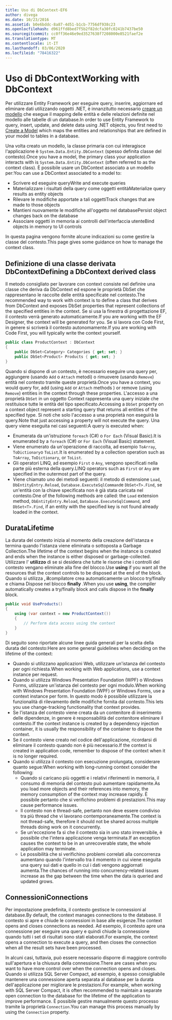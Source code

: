 ```yaml
---
title: Uso di DbContext-EF6
author: divega
ms.date: 10/23/2016
ms.assetid: b0e6bddc-8a87-4d51-b1cb-7756df938c23
ms.openlocfilehash: d961ffd8bed7f5b2f82dcfa30fc0241b7437be50
ms.sourcegitcommit: cc0ff36e46e9ed3527638f7208000e8521faef2e
ms.translationtype: MT
ms.contentlocale: it-IT
ms.lasthandoff: 03/06/2020
ms.locfileid: "78416322"
---
```

# <a name="working-with-dbcontext"></a><span data-ttu-id="42471-102">Uso di DbContext</span><span class="sxs-lookup"><span data-stu-id="42471-102">Working with DbContext</span></span>

<span data-ttu-id="42471-103">Per utilizzare Entity Framework per eseguire query, inserire, aggiornare ed eliminare dati utilizzando oggetti .NET, è innanzitutto necessario [creare un modello](~/ef6/modeling/index.md) che esegue il mapping delle entità e delle relazioni definite nel modello alle tabelle di un database.</span><span class="sxs-lookup"><span data-stu-id="42471-103">In order to use Entity Framework to query, insert, update, and delete data using .NET objects, you first need to [Create a Model](~/ef6/modeling/index.md) which maps the entities and relationships that are defined in your model to tables in a database.</span></span>

<span data-ttu-id="42471-104">Una volta creato un modello, la classe primaria con cui interagisce l'applicazione è `System.Data.Entity.DbContext` (spesso definita classe del contesto).</span><span class="sxs-lookup"><span data-stu-id="42471-104">Once you have a model, the primary class your application interacts with is `System.Data.Entity.DbContext` (often referred to as the context class).</span></span> <span data-ttu-id="42471-105">È possibile usare un DbContext associato a un modello per:</span><span class="sxs-lookup"><span data-stu-id="42471-105">You can use a DbContext associated to a model to:</span></span>
- <span data-ttu-id="42471-106">Scrivere ed eseguire query</span><span class="sxs-lookup"><span data-stu-id="42471-106">Write and execute queries</span></span>   
- <span data-ttu-id="42471-107">Materializzare i risultati della query come oggetti entità</span><span class="sxs-lookup"><span data-stu-id="42471-107">Materialize query results as entity objects</span></span>
- <span data-ttu-id="42471-108">Rilevare le modifiche apportate a tali oggetti</span><span class="sxs-lookup"><span data-stu-id="42471-108">Track changes that are made to those objects</span></span>
- <span data-ttu-id="42471-109">Mantieni nuovamente le modifiche all'oggetto nel database</span><span class="sxs-lookup"><span data-stu-id="42471-109">Persist object changes back on the database</span></span>
- <span data-ttu-id="42471-110">Associare oggetti in memoria ai controlli dell'interfaccia utente</span><span class="sxs-lookup"><span data-stu-id="42471-110">Bind objects in memory to UI controls</span></span>

<span data-ttu-id="42471-111">In questa pagina vengono fornite alcune indicazioni su come gestire la classe del contesto.</span><span class="sxs-lookup"><span data-stu-id="42471-111">This page gives some guidance on how to manage the context class.</span></span>  

## <a name="defining-a-dbcontext-derived-class"></a><span data-ttu-id="42471-112">Definizione di una classe derivata DbContext</span><span class="sxs-lookup"><span data-stu-id="42471-112">Defining a DbContext derived class</span></span>  

<span data-ttu-id="42471-113">Il metodo consigliato per lavorare con context consiste nel definire una classe che deriva da DbContext ed espone le proprietà DbSet che rappresentano le raccolte delle entità specificate nel contesto.</span><span class="sxs-lookup"><span data-stu-id="42471-113">The recommended way to work with context is to define a class that derives from DbContext and exposes DbSet properties that represent collections of the specified entities in the context.</span></span> <span data-ttu-id="42471-114">Se si usa la finestra di progettazione EF, il contesto verrà generato automaticamente.</span><span class="sxs-lookup"><span data-stu-id="42471-114">If you are working with the EF Designer, the context will be generated for you.</span></span> <span data-ttu-id="42471-115">Se si lavora con Code First, in genere si scriverà il contesto autonomamente.</span><span class="sxs-lookup"><span data-stu-id="42471-115">If you are working with Code First, you will typically write the context yourself.</span></span>  

``` csharp
public class ProductContext : DbContext
{
    public DbSet<Category> Categories { get; set; }
    public DbSet<Product> Products { get; set; }
}
```  

<span data-ttu-id="42471-116">Quando si dispone di un contesto, è necessario eseguire una query per, aggiungere (usando `Add` o `Attach` metodi) o rimuovere (usando `Remove`) entità nel contesto tramite queste proprietà.</span><span class="sxs-lookup"><span data-stu-id="42471-116">Once you have a context, you would query for, add (using `Add` or `Attach` methods ) or remove (using `Remove`) entities in the context through these properties.</span></span> <span data-ttu-id="42471-117">L'accesso a una proprietà `DbSet` in un oggetto Context rappresenta una query iniziale che restituisce tutte le entità del tipo specificato.</span><span class="sxs-lookup"><span data-stu-id="42471-117">Accessing a `DbSet` property on a context object represent a starting query that returns all entities of the specified type.</span></span> <span data-ttu-id="42471-118">Si noti che solo l'accesso a una proprietà non eseguirà la query.</span><span class="sxs-lookup"><span data-stu-id="42471-118">Note that just accessing a property will not execute the query.</span></span> <span data-ttu-id="42471-119">Una query viene eseguita nei casi seguenti:</span><span class="sxs-lookup"><span data-stu-id="42471-119">A query is executed when:</span></span>  

- <span data-ttu-id="42471-120">Enumerata da un'istruzione `foreach` (C#) o `For Each` (Visual Basic).</span><span class="sxs-lookup"><span data-stu-id="42471-120">It is enumerated by a `foreach` (C#) or `For Each` (Visual Basic) statement.</span></span>  
- <span data-ttu-id="42471-121">Viene enumerato da un'operazione di raccolta, ad esempio `ToArray`, `ToDictionary`o `ToList`.</span><span class="sxs-lookup"><span data-stu-id="42471-121">It is enumerated by a collection operation such as `ToArray`, `ToDictionary`, or `ToList`.</span></span>  
- <span data-ttu-id="42471-122">Gli operatori LINQ, ad esempio `First` o `Any`, vengono specificati nella parte più esterna della query.</span><span class="sxs-lookup"><span data-stu-id="42471-122">LINQ operators such as `First` or `Any` are specified in the outermost part of the query.</span></span>  
- <span data-ttu-id="42471-123">Viene chiamato uno dei metodi seguenti: il metodo di estensione `Load`, `DbEntityEntry.Reload`, `Database.ExecuteSqlCommand`e `DbSet<T>.Find`, se un'entità con la chiave specificata non è già stata caricata nel contesto.</span><span class="sxs-lookup"><span data-stu-id="42471-123">One of the following methods are called: the `Load` extension method, `DbEntityEntry.Reload`,  `Database.ExecuteSqlCommand`, and `DbSet<T>.Find`, if an entity with the specified key is not found already loaded in the context.</span></span>  

## <a name="lifetime"></a><span data-ttu-id="42471-124">Durata</span><span class="sxs-lookup"><span data-stu-id="42471-124">Lifetime</span></span>  

<span data-ttu-id="42471-125">La durata del contesto inizia al momento della creazione dell'istanza e termina quando l'istanza viene eliminata o sottoposta a Garbage Collection.</span><span class="sxs-lookup"><span data-stu-id="42471-125">The lifetime of the context begins when the instance is created and ends when the instance is either disposed or garbage-collected.</span></span> <span data-ttu-id="42471-126">Utilizzare l' **utilizzo** di se si desidera che tutte le risorse che i controlli del contesto vengano eliminate alla fine del blocco.</span><span class="sxs-lookup"><span data-stu-id="42471-126">Use **using** if you want all the resources that the context controls to be disposed at the end of the block.</span></span> <span data-ttu-id="42471-127">Quando si utilizza **, il**compilatore crea automaticamente un blocco try/finally e chiama Dispose nel blocco **finally** .</span><span class="sxs-lookup"><span data-stu-id="42471-127">When you use **using**, the compiler automatically creates a try/finally block and calls dispose in the **finally** block.</span></span>  

``` csharp
public void UseProducts()
{
    using (var context = new ProductContext())
    {     
        // Perform data access using the context
    }
}
```  

<span data-ttu-id="42471-128">Di seguito sono riportate alcune linee guida generali per la scelta della durata del contesto:</span><span class="sxs-lookup"><span data-stu-id="42471-128">Here are some general guidelines when deciding on the lifetime of the context:</span></span>  

- <span data-ttu-id="42471-129">Quando si utilizzano applicazioni Web, utilizzare un'istanza del contesto per ogni richiesta.</span><span class="sxs-lookup"><span data-stu-id="42471-129">When working with Web applications, use a context instance per request.</span></span>  
- <span data-ttu-id="42471-130">Quando si utilizza Windows Presentation Foundation (WPF) o Windows Forms, utilizzare un'istanza del contesto per ogni modulo.</span><span class="sxs-lookup"><span data-stu-id="42471-130">When working with Windows Presentation Foundation (WPF) or Windows Forms, use a context instance per form.</span></span> <span data-ttu-id="42471-131">In questo modo è possibile utilizzare la funzionalità di rilevamento delle modifiche fornita dal contesto.</span><span class="sxs-lookup"><span data-stu-id="42471-131">This lets you use change-tracking functionality that context provides.</span></span>  
- <span data-ttu-id="42471-132">Se l'istanza del contesto viene creata da un contenitore di inserimento delle dipendenze, in genere è responsabilità del contenitore eliminare il contesto.</span><span class="sxs-lookup"><span data-stu-id="42471-132">If the context instance is created by a dependency injection container, it is usually the responsibility of the container to dispose the context.</span></span>
- <span data-ttu-id="42471-133">Se il contesto viene creato nel codice dell'applicazione, ricordarsi di eliminare il contesto quando non è più necessario.</span><span class="sxs-lookup"><span data-stu-id="42471-133">If the context is created in application code, remember to dispose of the context when it is no longer required.</span></span>  
- <span data-ttu-id="42471-134">Quando si utilizza il contesto con esecuzione prolungata, considerare quanto segue:</span><span class="sxs-lookup"><span data-stu-id="42471-134">When working with long-running context consider the following:</span></span>  
    - <span data-ttu-id="42471-135">Quando si caricano più oggetti e i relativi riferimenti in memoria, il consumo di memoria del contesto può aumentare rapidamente.</span><span class="sxs-lookup"><span data-stu-id="42471-135">As you load more objects and their references into memory, the memory consumption of the context may increase rapidly.</span></span> <span data-ttu-id="42471-136">È possibile pertanto che si verifichino problemi di prestazioni.</span><span class="sxs-lookup"><span data-stu-id="42471-136">This may cause performance issues.</span></span>  
    - <span data-ttu-id="42471-137">Il contesto non è thread-safe, pertanto non deve essere condiviso tra più thread che vi lavorano contemporaneamente.</span><span class="sxs-lookup"><span data-stu-id="42471-137">The context is not thread-safe, therefore it should not be shared across multiple threads doing work on it concurrently.</span></span>
    - <span data-ttu-id="42471-138">Se un'eccezione fa sì che il contesto sia in uno stato irreversibile, è possibile che l'intera applicazione venga terminata.</span><span class="sxs-lookup"><span data-stu-id="42471-138">If an exception causes the context to be in an unrecoverable state, the whole application may terminate.</span></span>  
    - <span data-ttu-id="42471-139">Le possibilità che si verifichino problemi correlati alla concorrenza aumentano quando l'intervallo tra il momento in cui viene eseguita una query sui dati e quello in cui i dati vengono aggiornati aumenta.</span><span class="sxs-lookup"><span data-stu-id="42471-139">The chances of running into concurrency-related issues increase as the gap between the time when the data is queried and updated grows.</span></span>  

## <a name="connections"></a><span data-ttu-id="42471-140">Connessioni</span><span class="sxs-lookup"><span data-stu-id="42471-140">Connections</span></span>  

<span data-ttu-id="42471-141">Per impostazione predefinita, il contesto gestisce le connessioni al database.</span><span class="sxs-lookup"><span data-stu-id="42471-141">By default, the context manages connections to the database.</span></span> <span data-ttu-id="42471-142">Il contesto si apre e chiude le connessioni in base alle esigenze.</span><span class="sxs-lookup"><span data-stu-id="42471-142">The context opens and closes connections as needed.</span></span> <span data-ttu-id="42471-143">Ad esempio, il contesto apre una connessione per eseguire una query e quindi chiude la connessione quando tutti i set di risultati sono stati elaborati.</span><span class="sxs-lookup"><span data-stu-id="42471-143">For example, the context opens a connection to execute a query, and then closes the connection when all the result sets have been processed.</span></span>  

<span data-ttu-id="42471-144">In alcuni casi, tuttavia, può essere necessario disporre di maggiore controllo sull'apertura e la chiusura della connessione.</span><span class="sxs-lookup"><span data-stu-id="42471-144">There are cases when you want to have more control over when the connection opens and closes.</span></span> <span data-ttu-id="42471-145">Quando si utilizza SQL Server Compact, ad esempio, è spesso consigliabile mantenere una connessione aperta separata al database per la durata dell'applicazione per migliorare le prestazioni.</span><span class="sxs-lookup"><span data-stu-id="42471-145">For example, when working with SQL Server Compact, it is often recommended to maintain a separate open connection to the database for the lifetime of the application to improve performance.</span></span> <span data-ttu-id="42471-146">È possibile gestire manualmente questo processo tramite la proprietà `Connection`.</span><span class="sxs-lookup"><span data-stu-id="42471-146">You can manage this process manually by using the `Connection` property.</span></span>  
